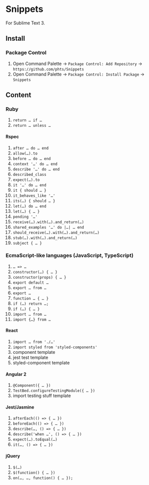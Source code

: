 # Snippets

For Sublime Text 3.

## Install

### Package Control

1. Open Command Palette &rarr; `Package Control: Add Repository` &rarr; `https://github.com/phts/Snippets`
2. Open Command Palette &rarr; `Package Control: Install Package` &rarr; `Snippets`

## Content

### Ruby

1. `return … if …`
1. `return … unless …`

#### Rspec

1. `after … do … end`
1. `allow(…).to`
1. `before … do … end`
1. `context '…' do … end`
1. `describe '…' do … end`
1. `described_class`
1. `expect(…).to`
1. `it '…' do … end`
1. `it { should … }`
1. `it_behaves_like '…'`
1. `its(…) { should … }`
1. `let(…) do … end`
1. `let(…) { … }`
1. `pending '…'`
1. `receive(…).with(…).and_return(…)`
1. `shared_examples '…' do |…| … end`
1. `should_receive(…).with(…).and_return(…)`
1. `stub(…).with(…).and_return(…)`
1. `subject { … }`

### EcmaScript-like languages (JavaScript, TypeScript)

1. `… => …`
1. `constructor(…) { … }`
1. `constructor(props) { … }`
1. `export default …`
1. `export … from …`
1. `export …`
1. `function … { … }`
1. `if (…) return …;`
1. `if (…) { … }`
1. `import … from …`
1. `import {…} from …`

#### React

1. `import … from './…'`
1. `import styled from 'styled-components'`
1. component template
1. jest test template
1. styled-component template

#### Angular 2

1. `@Component({ … })`
1. `TestBed.configureTestingModule({ … })`
1. import testing stuff template

#### Jest/Jasmine

1. `afterEach(() => { … })`
1. `beforeEach(() => { … })`
1. `describe(…, () => { … })`
1. `describe('when …', () => { … })`
1. `expect(…).toEqual(…)`
1. `it(…, () => { … })`

#### jQuery

1. `$(…)`
1. `$(function() { … })`
1. `on(…, …, function() { … });`
